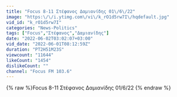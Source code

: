 ```yaml
---
title: "Focus 8-11 Στέφανος Δαμιανίδης 01\/6\/22"
image: "https:\/\/i.ytimg.com\/vi\/k_rO1d5rw7I\/hqdefault.jpg"
vid_id: "k_rO1d5rw7I"
categories: "News-Politics"
tags: ["Focus","Στέφανος","Δαμιανίδης"]
date: "2022-06-02T03:02:07+03:00"
vid_date: "2022-06-01T08:12:59Z"
duration: "PT2H51M23S"
viewcount: "11644"
likeCount: "1454"
dislikeCount: ""
channel: "Focus FM 103.6"
---
```

{% raw %}Focus 8-11 Στέφανος Δαμιανίδης 01/6/22 {% endraw %}
